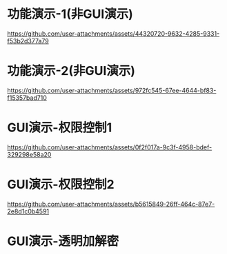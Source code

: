
# 功能演示-1(非GUI演示)
https://github.com/user-attachments/assets/44320720-9632-4285-9331-f53b2d377a79

# 功能演示-2(非GUI演示)
https://github.com/user-attachments/assets/972fc545-67ee-4644-bf83-f15357bad710

# GUI演示-权限控制1
https://github.com/user-attachments/assets/0f2f017a-9c3f-4958-bdef-329298e58a20

# GUI演示-权限控制2
https://github.com/user-attachments/assets/b5615849-26ff-464c-87e7-2e8d1c0b4591

# GUI演示-透明加解密
